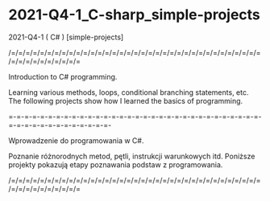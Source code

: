 # 2021-Q4-1_C-sharp_simple-projects
2021-Q4-1 ( C# ) [simple-projects]

/=/=/=/=/=/=/=/=/=/=/=/=/=/=/=/=/=/=/=/=/=/=/=/=/=/=/=/=/=/=/=/=/=/=/=/=/=/=/=/=/=/=/=/=/=

Introduction to C# programming.

Learning various methods, loops, conditional branching statements, etc.
The following projects show how I learned the basics of programming.

=-=-=-=-=-=-=-=-=-=-=-=-=-=-=-=-=-=-=-=-=-=-=-=-=-=-=-=-=-=-=-=-=-=-=-=-=-=-=-=-=-=-=-=-=-

Wprowadzenie do programowania w C#.

Poznanie różnorodnych metod, pętli, instrukcji warunkowych itd.
Poniższe projekty pokazują etapy poznawania podstaw z programowania.

/=/=/=/=/=/=/=/=/=/=/=/=/=/=/=/=/=/=/=/=/=/=/=/=/=/=/=/=/=/=/=/=/=/=/=/=/=/=/=/=/=/=/=/=/=
